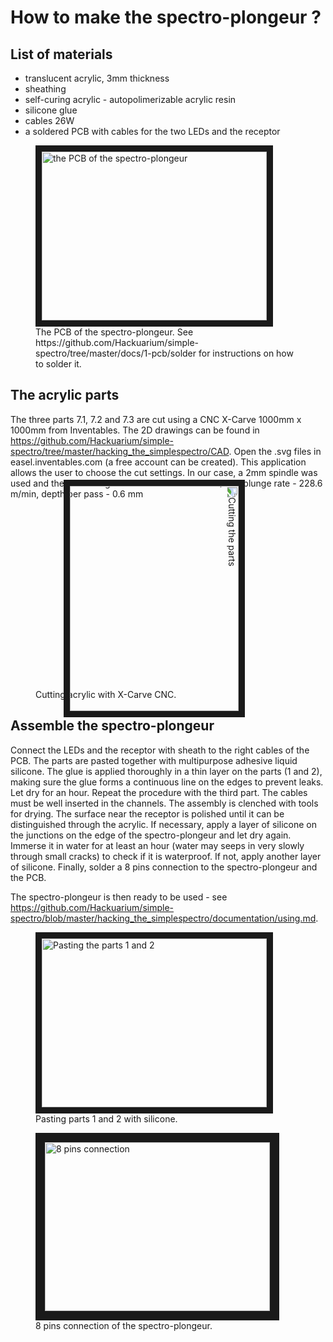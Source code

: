 # How to make the spectro-plongeur ?

## List of materials

- translucent acrylic, 3mm thickness
- sheathing
- self-curing acrylic - autopolimerizable acrylic resin
- silicone glue
- cables 26W 
- a soldered PCB with cables for the two LEDs and the receptor

<figure>
<img src="https://github.com/Hackuarium/simple-spectro/blob/Test/hacking_the_simplespectro/images/pcb.jpg" 
alt="the PCB of the spectro-plongeur" width="360" height="270" border="10" />
<figcaption>The PCB of the spectro-plongeur. See https://github.com/Hackuarium/simple-spectro/tree/master/docs/1-pcb/solder for instructions on how to solder it.</figcaption>
</figure>

## The acrylic parts

The three parts 7.1, 7.2 and 7.3 are cut using a CNC X-Carve 1000mm x 1000mm from Inventables. The 2D drawings can be found in https://github.com/Hackuarium/simple-spectro/tree/master/hacking_the_simplespectro/CAD. Open the .svg files in easel.inventables.com (a free account can be created). This application allows the user to choose the cut settings. In our case, a 2mm spindle was used and the cut settings were: feed rate - 635mm/min, plunge rate - 228.6 m/min, depth per pass - 0.6 mm

<figure>
<img src="https://github.com/Hackuarium/simple-spectro/blob/Test/hacking_the_simplespectro/images/cutting.jpg" 
alt="Cutting the parts" width="360" height="270" border="10" style="transform:rotate(90deg);"/>
<figcaption>Cutting acrylic with X-Carve CNC.</figcaption>
</figure>

## Assemble the spectro-plongeur

Connect the LEDs and the receptor with sheath to the right cables of the PCB. The parts are pasted together with multipurpose adhesive liquid silicone. The glue is applied thoroughly in a thin layer on the parts (1 and 2), making sure the glue forms a continuous line on the edges to prevent leaks. Let dry for an hour. Repeat the procedure with the third part. The cables must be well inserted in the channels. The assembly is clenched with tools for drying. The surface near the receptor is polished until it can be distinguished through the acrylic. If necessary, apply a layer of silicone on the junctions on the edge of the spectro-plongeur and let dry again. Immerse it in water for at least an hour (water may seeps in very slowly through small cracks)  to check if it is waterproof. If not, apply another layer of silicone. Finally, solder a 8 pins connection to the spectro-plongeur and the PCB. 

The spectro-plongeur is then ready to be used - see https://github.com/Hackuarium/simple-spectro/blob/master/hacking_the_simplespectro/documentation/using.md.

<figure>
<img src="https://github.com/Hackuarium/simple-spectro/blob/Test/hacking_the_simplespectro/images/pasting.jpg" 
alt="Pasting the parts 1 and 2" width="360" height="270" border="10" />
<figcaption>Pasting parts 1 and 2 with silicone.</figcaption>
</figure>



<figure>
<img src="https://github.com/Hackuarium/simple-spectro/blob/Test/hacking_the_simplespectro/images/pins_connection.jpg" 
alt="8 pins connection" width="360" height="270" border="15" />
<figcaption>8 pins connection of the spectro-plongeur.</figcaption>
</figure>



